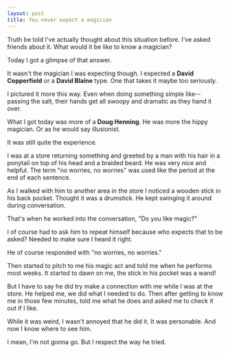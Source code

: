 ```yaml
---
layout: post
title: You never expect a magician
---
```

Truth be told I've actually thought about this situation before. I've asked friends about it. What would it be like to know a magician?

Today I got a glimpse of that answer. 

It wasn't the magician I was expecting though. I expected a **David Copperfield** or a **David Blaine** type. One that takes it maybe too seriously. 

I pictured it more this way. Even when doing something simple like-- passing the salt, their hands get all swoopy and dramatic as they hand it over.

What I got today was more of a **Doug Henning**. He was more the hippy magician. Or as he would say illusionist. 

It was still quite the experience.

I was at a store returning something and greeted by a man with his hair in a ponytail on top of his head and a braided beard. He was very nice and helpful. The term "no worries, no worries" was used like the period at the end of each sentence.

As I walked with him to another area in the store I noticed a wooden stick in his back pocket. Thought it was a drumstick. He kept swinging it around during conversation.

That's when he worked into the conversation, "Do you like magic?"

I of course had to ask him to repeat himself because who expects that to be asked? Needed to make sure I heard it right.

He of course responded with "no worries, no worries."

Then started to pitch to me his magic act and told me when he performs most weeks. It started to dawn on me, the stick in his pocket was a wand! 

But I have to say he did try make a connection with me while I was at the store. He helped me, we did what I needed to do. Then after getting to know me in those few minutes, told me what he does and asked me to check it out if I like.

While it was weird, I wasn't annoyed that he did it. It was personable. And now I know where to see him.

I mean, I'm not gonna go. But I respect the way he tried.